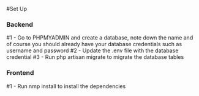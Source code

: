 #Set Up
### Backend 
#1 - Go to PHPMYADMIN and create a database, note down the name and of course you should already have your database credentials such as username 
and password
#2 -  Update the .env file with the database credential
#3 - Run php artisan migrate to migrate the database tables


### Frontend

#1 - Run nmp install to install the dependencies


